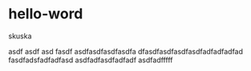 # hello-word
skuska

asdf
asdf
asd
fasdf
asdfasdfasdfasdfa
dfasdfasdfasdfasdfadfadfadfad
fasdfadsfadfadfasd
asdfadfasdfadfadf
asdfadfffff
